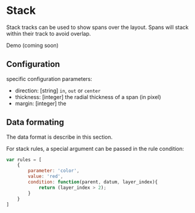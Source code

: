 # Stack

Stack tracks can be used to show spans over the layout. Spans will stack within their track to avoid overlap.

Demo (coming soon)

Configuration
-------------
specific configuration parameters:
* direction: [string] `in`, `out` or `center`
* thickness: [integer] the radial thickness of a span (in pixel)
* margin: [integer] the

Data formating
--------------

The data format is describe in this section.

For stack rules, a special argument can be passed in the rule condition:

```javascript
var rules = [
    {
        parameter: 'color',
        value: 'red',
        condition: function(parent, datum, layer_index){
            return (layer_index > 2);
        }
    }
]
```
